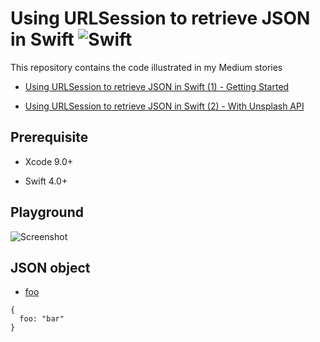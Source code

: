 # Using URLSession to retrieve JSON in Swift ![Swift](http://img.shields.io/badge/swift-4.0-brightgreen.svg)

This repository contains the code illustrated in my Medium stories

- [Using URLSession to retrieve JSON in Swift (1) - Getting Started](https://medium.com/p/d929f3a49c67/)

- [Using URLSession to retrieve JSON in Swift (2) - With Unsplash API](https://medium.com/p/4b9fee472f08/)

## Prerequisite 

- Xcode 9.0+

- Swift 4.0+

## Playground

![Screenshot](https://github.com/calvinwkl/swift-url-session/blob/master/screenshot.png)

## JSON object

- [foo](https://api.myjson.com/bins/yfua8)

```
{
  foo: "bar"
}
```
